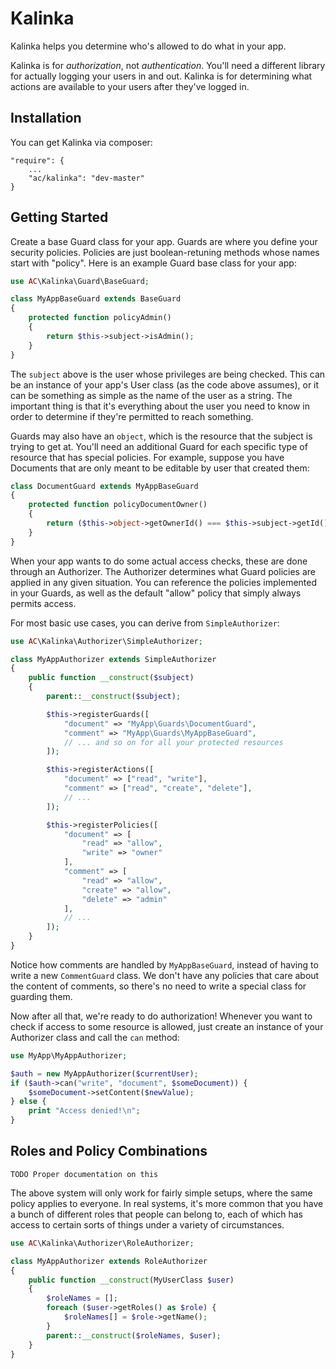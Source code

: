# Kalinka

Kalinka helps you determine who's allowed to do what in your app.

Kalinka is for *authorization*, not *authentication*. You'll need a
different library for actually logging your users in and out. Kalinka is for
determining what actions are available to your users after they've logged in.

## Installation

You can get Kalinka via composer:

    "require": {
        ...
        "ac/kalinka": "dev-master"
    }

## Getting Started

Create a base Guard class for your app. Guards
are where you define your security policies. Policies are just boolean-retuning methods
whose names start with "policy". Here is an example Guard
base class for your app:

```php
use AC\Kalinka\Guard\BaseGuard;

class MyAppBaseGuard extends BaseGuard
{
    protected function policyAdmin()
    {
        return $this->subject->isAdmin();
    }
}
```

The `subject` above is the user whose privileges are being checked. This can
be an instance of your app's User class (as the code above assumes), or
it can be something as simple as the name of the user as a string. The important
thing is that it's everything about the user you need to know in order to
determine if they're permitted to reach something.

Guards may also have an `object`, which is the resource that the subject is trying to get
at.  You'll need an additional Guard for each specific type of resource
that has special policies. For example, suppose you have Documents that are
only meant to be editable by user that created them:

```php
class DocumentGuard extends MyAppBaseGuard
{
    protected function policyDocumentOwner()
    {
        return ($this->object->getOwnerId() === $this->subject->getId());
    }
}
```

When your app wants to do some actual access checks, these are done through
an Authorizer. The Authorizer determines what Guard policies are applied
in any given situation. You can reference the policies implemented
in your Guards, as well as the default "allow" policy that simply always
permits access.

For most basic use cases, you can derive from `SimpleAuthorizer`:

```php
use AC\Kalinka\Authorizer\SimpleAuthorizer;

class MyAppAuthorizer extends SimpleAuthorizer
{
    public function __construct($subject)
    {
        parent::__construct($subject);

        $this->registerGuards([
            "document" => "MyApp\Guards\DocumentGuard",
            "comment" => "MyApp\Guards\MyAppBaseGuard",
            // ... and so on for all your protected resources
        ]);

        $this->registerActions([
            "document" => ["read", "write"],
            "comment" => ["read", "create", "delete"],
            // ...
        ]);

        $this->registerPolicies([
            "document" => [
                "read" => "allow",
                "write" => "owner"
            ],
            "comment" => [
                "read" => "allow",
                "create" => "allow",
                "delete" => "admin"
            ],
            // ...
        ]);
    }
}
```

Notice how comments are handled by `MyAppBaseGuard`, instead of having to
write a new `CommentGuard` class. We don't have any policies that care about
the content of comments, so there's no need to write a special
class for guarding them.

Now after all that, we're ready to do authorization! Whenever you want to check
if access to some resource is allowed, just create an instance
of your Authorizer class and call the `can` method:

```php
use MyApp\MyAppAuthorizer;

$auth = new MyAppAuthorizer($currentUser);
if ($auth->can("write", "document", $someDocument)) {
    $someDocument->setContent($newValue);
} else {
    print "Access denied!\n";
}
```

## Roles and Policy Combinations

    TODO Proper documentation on this

The above system will only work for fairly simple setups, where the same
policy applies to everyone. In real systems, it's more common
that you have a bunch of different roles that
people can belong to, each of which has access to certain sorts of things under
a variety of circumstances.

```php
use AC\Kalinka\Authorizer\RoleAuthorizer;

class MyAppAuthorizer extends RoleAuthorizer
{
    public function __construct(MyUserClass $user)
    {
        $roleNames = [];
        foreach ($user->getRoles() as $role) {
            $roleNames[] = $role->getName();
        }
        parent::__construct($roleNames, $user);
    }
}
```
